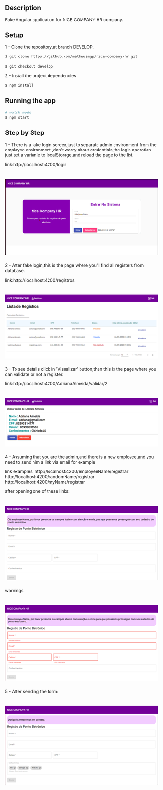 ## Description

Fake Angular application for NICE COMPANY HR company.

## Setup

1 - Clone the repository,at branch DEVELOP.

```bash
$ git clone https://github.com/matheusmgp/nice-company-hr.git

$ git checkout develop
```

2 - Install the project dependencies

```bash
$ npm install
```

## Running the app

```bash
# watch mode
$ npm start
```

## Step by Step

1 - There is a fake login screen,just to separate admin environment from the employee environment
,don't worry about credentials,the login operation just set a varianle to localStorage,and reload the page to the list.

link:http://localhost:4200/login

<h1>
<img src="./src/assets/login_screen.png"/>
</h1>

2 - After fake login,this is the page where you'll find all registers from database.

link:http://localhost:4200/registros

<h1>
<img src="./src/assets/lista_1.png"/>
</h1>
3 - To see details click in 'Visualizar' button,then this is the page where you can validate or not a register.

link:http://localhost:4200/AdrianaAlmeida/validar/2

<h1>
<img src="./src/assets/detalhe.png"/>
</h1>

4 - Assuming that you are the admin,and there is a new employee,and you need to send him a link via email for example

link examples:
http://localhost:4200/employeeName/registrar
http://localhost:4200/randomName/registrar
http://localhost:4200/myName/registrar

after opening one of these links:

<h1>
<img src="./src/assets/registrar_screen.png"/>
</h1>

warnings

<h1>
<img src="./src/assets/registrar_screen_warns.png"/>
</h1>

5 - After sending the form:

<h1>
<img src="./src/assets/registrar_screen_2.png"/>
</h1>
